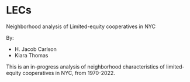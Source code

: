 # LECs
Neighborhood analysis of Limited-equity cooperatives in NYC

By:

* H. Jacob Carlson
* Kiara Thomas

This is an in-progress analysis of neighborhood characteristics of limited-equity cooperatives in NYC, from 1970-2022.